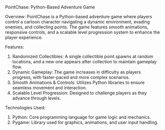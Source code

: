 PointChase: Python-Based Adventure Game

Overview:
PointChase is a Python-based adventure game where players control a cartoon character navigating a dynamic environment, evading enemies, and collecting points. The game features smooth animations, responsive controls, and a scalable level progression system to enhance the player experience.

Features:
1. Randomized Collectibles: A single collectible point spawns at random locations, and a new one appears after collection to maintain gameplay flow.
2. Dynamic Gameplay: The game increases in difficulty as players progress, with faster-paced and more complex scenarios.
3. Smooth Animations & Controls: Utilizes Python libraries to ensure seamless movement and interaction.
4. Scalable Level Progression: Designed to challenge players as they advance through levels.

Technologies Used:
1. Python: Core programming language for game logic and mechanics.
2. Pygame: Library used for graphics, animations, and user input handling.
